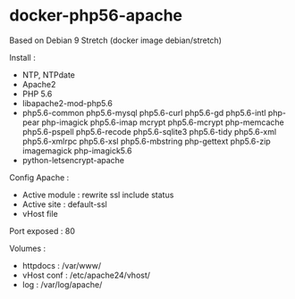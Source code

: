 # docker-php56-apache

Based on Debian 9 Stretch (docker image debian/stretch)

Install :
- NTP, NTPdate
- Apache2
- PHP 5.6
- libapache2-mod-php5.6
- php5.6-common php5.6-mysql php5.6-curl php5.6-gd php5.6-intl php-pear php-imagick php5.6-imap mcrypt php5.6-mcrypt php-memcache php5.6-pspell php5.6-recode php5.6-sqlite3 php5.6-tidy php5.6-xml php5.6-xmlrpc php5.6-xsl php5.6-mbstring php-gettext php5.6-zip imagemagick php-imagick5.6
- python-letsencrypt-apache

Config Apache :
- Active module : rewrite ssl include status
- Active site : default-ssl
- vHost file

Port exposed : 80

Volumes :
- httpdocs : /var/www/
- vHost conf : /etc/apache24/vhost/
- log : /var/log/apache/
